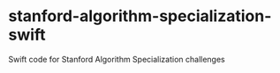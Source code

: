 # stanford-algorithm-specialization-swift
Swift code for Stanford Algorithm Specialization challenges
